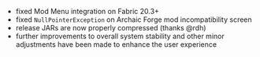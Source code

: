 - fixed Mod Menu integration on Fabric 20.3+
- fixed `NullPointerException` on Archaic Forge mod incompatibility screen
- release JARs are now properly compressed (thanks @rdh)
- further improvements to overall system stability and other minor adjustments have been made to enhance the user experience